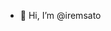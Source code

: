 - 👋 Hi, I’m @iremsato



<!---
iremsato/iremsato is a ✨ special ✨ repository because its `README.md` (this file) appears on your GitHub profile.
You can click the Preview link to take a look at your changes.
--->
